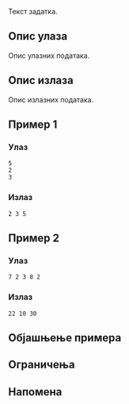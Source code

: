 Текст задатка.

## Опис улаза

Опис улазних података.

## Опис излаза

Опис излазних података.

## Пример 1

### Улаз

~~~
5
2
3
~~~

### Излаз

~~~
2 3 5
~~~

## Пример 2

### Улаз

~~~
7 2 3 8 2
~~~

### Излаз

~~~
22 10 30
~~~

## Објашњење примера

## Ограничења

## Напомена
